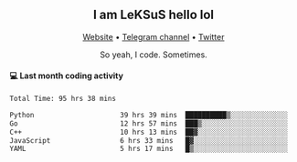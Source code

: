 <h2 align="center">I am LeKSuS hello lol</h2>
<div align="center">
  <a href="https://leksus.net">Website</a> •
  <a href="https://t.me/leksus_was_here">Telegram channel</a> •
  <a href="https://twitter.com/___LeKSuS___">Twitter</a>
</div>
<p align="center">So yeah, I code. Sometimes.</p>

#### :computer: Last month coding activity
<!--START_SECTION:waka-->

```txt
Total Time: 95 hrs 38 mins

Python                     39 hrs 39 mins  ██████████▒░░░░░░░░░░░░░░   40.74 %
Go                         12 hrs 57 mins  ███▒░░░░░░░░░░░░░░░░░░░░░   13.32 %
C++                        10 hrs 13 mins  ██▓░░░░░░░░░░░░░░░░░░░░░░   10.50 %
JavaScript                 6 hrs 33 mins   █▓░░░░░░░░░░░░░░░░░░░░░░░   06.74 %
YAML                       5 hrs 17 mins   █▒░░░░░░░░░░░░░░░░░░░░░░░   05.44 %
```

<!--END_SECTION:waka-->

<!-- flag{4_l0t_0f_1nter35t1ng_th1ng5_4r3_1n_publ1c_d0m41n} -->
